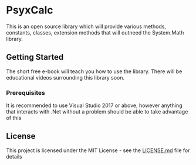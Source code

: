 # PsyxCalc

This is an open source library which will provide various methods, constants, classes, extension methods that will outneed the System.Math library.

## Getting Started

The short free e-book will teach you how to use the library. There will be educational videos surrounding this library soon.

### Prerequisites

It is recommended to use Visual Studio 2017 or above, however anything that interacts with .Net without a problem should be able to take advantage of this

## License

This project is licensed under the MIT License - see the [LICENSE.md](LICENSE.md) file for details
